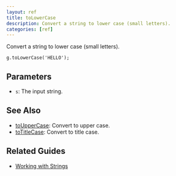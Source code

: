 ```yaml
---
layout: ref
title: toLowerCase
description: Convert a string to lower case (small letters).
categories: [ref]
---
```

Convert a string to lower case (small letters).

    g.toLowerCase('HELLO');

## Parameters
- `s`: The input string.

## See Also
- [toUpperCase](/ref/toUpperCase.html): Convert to upper case.
- [toTitleCase](/ref/toTitleCase.html): Convert to title case.

## Related Guides
- [Working with Strings](/guide/string.html)
